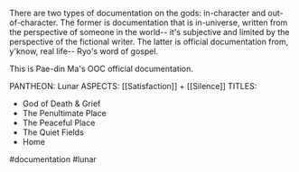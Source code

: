 There are two types of documentation on the gods: in-character and out-of-character. The former is documentation that is in-universe, written from the perspective of someone in the world-- it's subjective and limited by the perspective of the fictional writer. The latter is official documentation from, y'know, real life-- Ryo's word of gospel. 

This is Pae-din Ma's OOC official documentation.

PANTHEON: Lunar
ASPECTS: [[Satisfaction]] + [[Silence]]
TITLES:
- God of Death & Grief
- The Penultimate Place
- The Peaceful Place
- The Quiet Fields
- Home

#documentation #lunar 